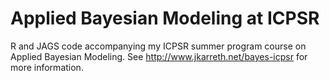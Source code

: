 Applied Bayesian Modeling at ICPSR
=========

R and JAGS code accompanying my ICPSR summer program course on Applied Bayesian Modeling. See <http://www.jkarreth.net/bayes-icpsr> for more information.
